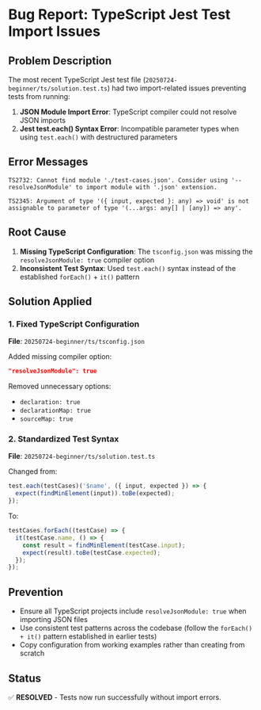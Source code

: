 # Bug Report: TypeScript Jest Test Import Issues

## Problem Description

The most recent TypeScript Jest test file (`20250724-beginner/ts/solution.test.ts`) had two import-related issues preventing tests from running:

1. **JSON Module Import Error**: TypeScript compiler could not resolve JSON imports
2. **Jest test.each() Syntax Error**: Incompatible parameter types when using `test.each()` with destructured parameters

## Error Messages

```
TS2732: Cannot find module './test-cases.json'. Consider using '--resolveJsonModule' to import module with '.json' extension.

TS2345: Argument of type '({ input, expected }: any) => void' is not assignable to parameter of type '(...args: any[] | [any]) => any'.
```

## Root Cause

1. **Missing TypeScript Configuration**: The `tsconfig.json` was missing the `resolveJsonModule: true` compiler option
2. **Inconsistent Test Syntax**: Used `test.each()` syntax instead of the established `forEach()` + `it()` pattern

## Solution Applied

### 1. Fixed TypeScript Configuration
**File**: `20250724-beginner/ts/tsconfig.json`

Added missing compiler option:
```json
"resolveJsonModule": true
```

Removed unnecessary options:
- `declaration: true`
- `declarationMap: true` 
- `sourceMap: true`

### 2. Standardized Test Syntax
**File**: `20250724-beginner/ts/solution.test.ts`

Changed from:
```typescript
test.each(testCases)('$name', ({ input, expected }) => {
  expect(findMinElement(input)).toBe(expected);
});
```

To:
```typescript
testCases.forEach((testCase) => {
  it(testCase.name, () => {
    const result = findMinElement(testCase.input);
    expect(result).toBe(testCase.expected);
  });
});
```

## Prevention

- Ensure all TypeScript projects include `resolveJsonModule: true` when importing JSON files
- Use consistent test patterns across the codebase (follow the `forEach() + it()` pattern established in earlier tests)
- Copy configuration from working examples rather than creating from scratch

## Status

✅ **RESOLVED** - Tests now run successfully without import errors.